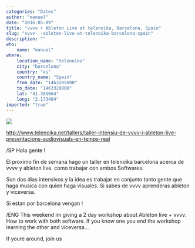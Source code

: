 ```yaml
---
categories: "Dates"
author: "manuel"
date: "2016-05-09"
title: "vvvv + Ableton Live at telenoika, Barcelona, Spain"
slug: "vvvv- -ableton-live-at-telenoika-barcelona-spain"
description: ""
who: 
    name: "manuel"
where: 
    location_name: "telenoika"
    city: "barcelona"
    country: "es"
    country_name: "Spain"
    from_date: "1463205600"
    to_date: "1463320800"
    lat: "41.385064"
    long: "2.173404"
imported: "true"
---
```



![](AAAA.jpg) 


http://www.telenoika.net/tallers/taller-intensiu-de-vvvv-i-ableton-live-presentacions-audiovisuals-en-temps-real


/SP
Hola gente !


El proximo fin de semana hago un taller en telenoika barcelona acerca de vvvv y ableton live. como trabajar con ambos Softwares.

Son dos dias intensivos y la idea es trabajar en conjunto tanto gente que haga musica con quien haga visuales. Si sabes de vvvv aprenderas ableton y viceversa.

Si estan por barcelona vengan !



/ENG
This weekend im giving a 2 day workshop about Ableton live + vvvv. How to work with both software. If you know one you end the workshop learning the other and viceversa...

If youre around, join us


